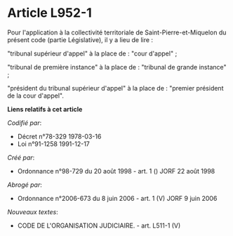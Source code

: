 # Article L952-1

Pour l'application à la collectivité territoriale de Saint-Pierre-et-Miquelon du présent code (partie Législative), il y a
lieu de lire :

"tribunal supérieur d'appel" à la place de : "cour d'appel" ;

"tribunal de première instance" à la place de : "tribunal de grande instance" ;

"président du tribunal supérieur d'appel" à la place de : "premier président de la cour d'appel".

**Liens relatifs à cet article**

_Codifié par_:

  - Décret n°78-329 1978-03-16
  - Loi n°91-1258 1991-12-17

_Créé par_:

  - Ordonnance n°98-729 du 20 août 1998 - art. 1 () JORF 22 août 1998

_Abrogé par_:

  - Ordonnance n°2006-673 du 8 juin 2006 - art. 1 (V) JORF 9 juin 2006

_Nouveaux textes_:

  - CODE DE L'ORGANISATION JUDICIAIRE. - art. L511-1 (V)
